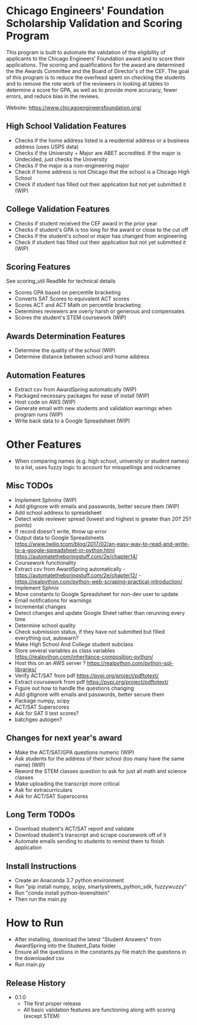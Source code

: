 # Chicago Engineers' Foundation Scholarship Validation and Scoring Program

This program is built to automate the validation of the eligibility of applicants to the Chicago Engineers' Foundation award and to score their applications. The scoring and qualifications for the award are determined the the Awards Committee and the Board of Director's of the CEF. The goal of this program is to reduce the overhead spent on checking the students and to remove the rote work of the reviewers in looking at tables to determine a score for GPA, as well as to provide more accuracy, fewer errors, and reduce bias in the reviews. 

Website: https://www.chicagoengineersfoundation.org/

## High School Validation Features

* Checks if the home address listed is a residential address or a business address (uses USPS data)
* Checks if the University + Major are ABET accredited. If the major is Undecided, just checks the University
* Checks if the major is a non-engineering major 
* Check if home address is not Chicago that the school is a Chicago High School
* Check if student has filled out their application but not yet submitted it (WIP)

## College Validation Features

* Checks if student received the CEF award in the prior year
* Checks if student's GPA is too long for the award or close to the cut off
* Checks if the student's school or major has changed from engineering
* Check if student has filled out their application but not yet submitted it (WIP)

## Scoring Features
See scoring_util ReadMe for technical details

* Scores GPA based on percentile bracketing
* Converts SAT Scores to equivalent ACT scores
* Scores ACT and ACT Math on percentile bracketing
* Determines reviewers are overly harsh or generous and compensates
* Scores the student's STEM coursework (WIP)

## Awards Determination Features

* Determine the quality of the school (WIP)
* Determine distance between school and home address

## Automation Features

* Extract csv from AwardSpring automatically (WIP)
* Packaged necessary packages for ease of install (WIP)
* Host code on AWS (WIP)
* Generate email with new students and validation warnings when program runs (WIP)
* Write back data to a Google Spreadsheet  (WIP)

# Other Features

* When comparing names (e.g. high school, university or student names) to a list, uses fuzzy logic to account for misspellings and nicknames

## Misc TODOs

* Implement Sphninx (WIP)
* Add gitignore with emails and passwords, better secure them (WIP)
* Add school address to spreadsheet
* Detect wide reviewer spread (lowest and highest is greater than 20? 25? points) 
* If record doesn't write, throw up error
 * Output data to Google Spreadsheets https://www.twilio.tcom/blog/2017/02/an-easy-way-to-read-and-write-to-a-google-spreadsheet-in-python.html https://automatetheboringstuff.com/2e/chapter14/
 * Coursework functionality
 * Extract csv from AwardSpring automatically - https://automatetheboringstuff.com/2e/chapter12/ - https://realpython.com/python-web-scraping-practical-introduction/
 * Implement Sphnix
 * Move constants to Google Spreadsheet for non-dev user to update
 * Email notifications for warnings
 * Incremental changes
 * Detect changes and update Google Sheet rather than rerunning every time
 * Determine school quality
 * Check submission status, if they have not submitted but filled everything out, autowarn?
 * Make High School And College student subclass
 * Store several variables as class variables https://realpython.com/inheritance-composition-python/
 * Host this on an AWS server ? https://realpython.com/python-sql-libraries/
 * Verify ACT/SAT from pdf https://pypi.org/project/pdftotext/
 * Extract coursework from pdf https://pypi.org/project/pdftotext/
 * Figure out how to handle the questions changing
 * Add gitignore with emails and passwords, better secure them
 * Package numpy, scipy
 * ACT/SAT Superscores
 * Ask for SAT II test scores?
 * batchgeo autogen?


##  Changes for next year's award
* Make the ACT/SAT/GPA questions numeric (WIP)
* Ask students for the address of their school (too many have the same name) (WIP)
* Reword the STEM classes question to ask for just all math and science classes
* Make uploading the transcript more critical
* Ask for extracurriculars
* Ask for ACT/SAT Superscores

## Long Term TODOs

* Download student's ACT/SAT report and validate
* Download student's transcript and scrape coursework off of it
* Automate emails sending to students to remind them to finish application

## Install Instructions

* Create an Anaconda 3.7 python environment
* Run "pip install numpy, scipy, smartystreets_python_sdk, fuzzywuzzy"
* Run "conda install python-levenshtein"
* Then run the main.py

# How to Run

* After installing, download the latest "Student Answers" from AwardSpring into the Student_Data folder
* Ensure all the questions in the constants.py file match the questions in the downloaded csv
* Run main.py

## Release History

* 0.1.0
    * The first proper release
    * All basic validation features are functioning along with scoring (except STEM)
